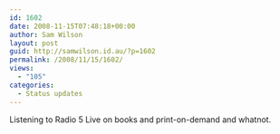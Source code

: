 ```yaml
---
id: 1602
date: 2008-11-15T07:48:18+00:00
author: Sam Wilson
layout: post
guid: http://samwilson.id.au/?p=1602
permalink: /2008/11/15/1602/
views:
  - "105"
categories:
  - Status updates
---
```

Listening to Radio 5 Live on books and print-on-demand and whatnot.